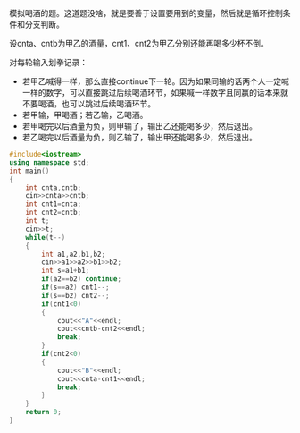 模拟喝酒的题。这道题没啥，就是要善于设置要用到的变量，然后就是循环控制条件和分支判断。

设cnta、cntb为甲乙的酒量，cnt1、cnt2为甲乙分别还能再喝多少杯不倒。

对每轮输入划拳记录：

- 若甲乙喊得一样，那么直接continue下一轮。因为如果同输的话两个人一定喊一样的数字，可以直接跳过后续喝酒环节，如果喊一样数字且同赢的话本来就不要喝酒，也可以跳过后续喝酒环节。
- 若甲输，甲喝酒；若乙输，乙喝酒。
- 若甲喝完以后酒量为负，则甲输了，输出乙还能喝多少，然后退出。
- 若乙喝完以后酒量为负，则乙输了，输出甲还能喝多少，然后退出。

```c++
#include<iostream>
using namespace std;
int main()
{
	int cnta,cntb;
	cin>>cnta>>cntb;
	int cnt1=cnta;
	int cnt2=cntb;
	int t;
	cin>>t;
	while(t--)
	{
		int a1,a2,b1,b2;
		cin>>a1>>a2>>b1>>b2;
		int s=a1+b1;
		if(a2==b2) continue;
		if(s==a2) cnt1--;
		if(s==b2) cnt2--;
		if(cnt1<0)
		{
			cout<<"A"<<endl;
			cout<<cntb-cnt2<<endl;
			break;
		}
		if(cnt2<0)
		{
			cout<<"B"<<endl;
			cout<<cnta-cnt1<<endl;
			break;
		}
	}
	return 0;
}
```

